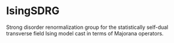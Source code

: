 # IsingSDRG
Strong disorder renormalization group for the statistically self-dual transverse field Ising model cast in terms of Majorana operators.
